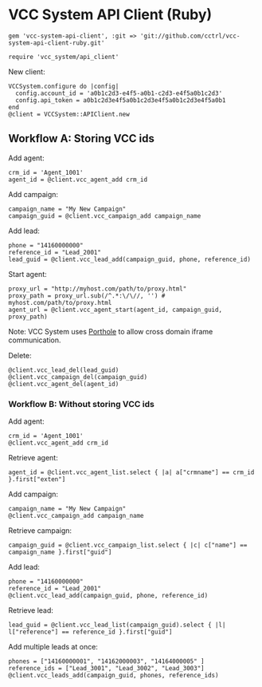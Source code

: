 # VCC System API Client (Ruby)

```
gem 'vcc-system-api-client', :git => 'git://github.com/cctrl/vcc-system-api-client-ruby.git'
```

```
require 'vcc_system/api_client'
```

New client:

```
VCCSystem.configure do |config|
  config.account_id = 'a0b1c2d3-e4f5-a0b1-c2d3-e4f5a0b1c2d3'
  config.api_token = a0b1c2d3e4f5a0b1c2d3e4f5a0b1c2d3e4f5a0b1
end
@client = VCCSystem::APIClient.new
```

## Workflow A: Storing VCC ids

Add agent:

```
crm_id = 'Agent_1001'
agent_id = @client.vcc_agent_add crm_id
```

Add campaign:

```
campaign_name = "My New Campaign"
campaign_guid = @client.vcc_campaign_add campaign_name
```

Add lead:

```
phone = "14160000000"
reference_id = "Lead_2001"
lead_guid = @client.vcc_lead_add(campaign_guid, phone, reference_id)
```

Start agent:

```
proxy_url = "http://myhost.com/path/to/proxy.html"
proxy_path = proxy_url.sub(/^.*:\/\//, '') # myhost.com/path/to/proxy.html
agent_url = @client.vcc_agent_start(agent_id, campaign_guid, proxy_path)
```

Note: VCC System uses [Porthole](https://github.com/ternarylabs/porthole) to allow cross domain iframe communication.

Delete:

```
@client.vcc_lead_del(lead_guid)
@client.vcc_campaign_del(campaign_guid)
@client.vcc_agent_del(agent_id)
```

### Workflow B: Without storing VCC ids

Add agent:

```
crm_id = 'Agent_1001'
@client.vcc_agent_add crm_id
```

Retrieve agent:

```
agent_id = @client.vcc_agent_list.select { |a| a["crmname"] == crm_id }.first["exten"]
```

Add campaign:

```
campaign_name = "My New Campaign"
@client.vcc_campaign_add campaign_name
```

Retrieve campaign:

```
campaign_guid = @client.vcc_campaign_list.select { |c| c["name"] == campaign_name }.first["guid"]
```

Add lead:

```
phone = "14160000000"
reference_id = "Lead_2001"
@client.vcc_lead_add(campaign_guid, phone, reference_id)
```

Retrieve lead:

```
lead_guid = @client.vcc_lead_list(campaign_guid).select { |l| l["reference"] == reference_id }.first["guid"]
```

Add multiple leads at once:

```
phones = ["14160000001", "14162000003", "14164000005" ]
reference_ids = ["Lead_3001", "Lead_3002", "Lead_3003"]
@client.vcc_leads_add(campaign_guid, phones, reference_ids)
```
